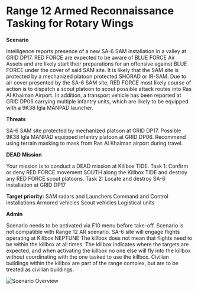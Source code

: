 # Range 12 Armed Reconnaissance Tasking for Rotary Wings

**Scenario**

Intelligence reports presence of a new SA-6 SAM installation in a valley at GRID DP17. RED FORCE are expected to be aware of BLUE FORCE Air Assets and are likely start their preparations for an offensive against BLUE FORCE under the cover of said SAM site. It is likely that the SAM site is protected by a mechanized platoon protected SHORAD or IR-SAM.
Due to air cover presented by the SA-6 SAM site, RED FORCE most likely course of action is to dispatch a scout platoon to scout possible attack routes into Ras Al Khaiman Airport. In addition, a transport vehicle has been reported at GRID DP06 carrying multiple infantry units, which are likely to be equipped with a 9K38 Igla MANPAD launcher.

**Threats**

SA-6 SAM site protected by mechanized platoon at GRID DP17.
Possible 9K38 Igla MANPAD equipped infantry platoon at GRID DP06.
Recommend using terrain masking to mask from Ras Al Khaiman airport during travel.

**DEAD Mission**

Your mission is to conduct a DEAD mission at Killbox TIDE. Task 1: Confirm or deny RED FORCE movement SOUTH along the Killbox TIDE and destroy any RED FORCE scout platoons. Task 2: Locate and destroy SA-6 installation at GRID DP17

**Target priority:**
SAM radars and Launchers
Command and Control installations
Armored vehicles
Scout vehicles
Logistical units

**Admin**

Scenario needs to be activated via F10 menu before take-off.
Scenario is not compatible with Range 12 AR scenario. SA-6 site will engage flights operating at Killbox NEPTUNE
The killbox does not mean that flights need to be within the killbox at all times. The killbox indicates where the targets are expected, and when activating the killbox no one else will fly into the killbox without coordinating with the one tasked to use the killbox.
Civilian buildings within the killbox are part of the range complex, but are to be treated as civilian buildings.

![Scenario Overview](/ATRM_Brief/Pictures/R12_overview.PNG)

